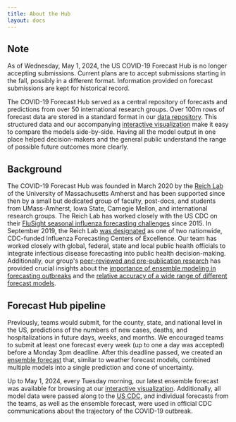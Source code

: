 ```yaml
---
title: About the Hub
layout: docs
---
```


## Note  
As of Wednesday, May 1, 2024, the US COVID-19 Forecast Hub is no longer accepting submissions. Current plans are to accept submissions starting in the fall, possibly in a different format. Information provided on forecast submissions are kept for historical record.

The COVID-19 Forecast Hub served as a central repository of forecasts and predictions from over 50 international research groups. Over 100m rows of forecast data are stored in a standard format in our <a href="https://zoltardata.com/project/44" target="_blank">data repository</a>. This structured data and our accompanying <a href="https://viz.covid19forecasthub.org/" target="_blank">interactive visualization</a> make it easy to compare the models side-by-side. Having all the model output in one place helped decision-makers and the general public understand the range of possible future outcomes more clearly.  

## Background
The COVID-19 Forecast Hub was founded in March 2020 by the <a href="https://reichlab.io/" target="_blank">Reich Lab</a> of the University of Massachusetts Amherst and has been supported since then by a small but dedicated group of faculty, post-docs, and students from UMass-Amherst, Iowa State, Carnegie Mellon, and international research groups. The Reich Lab has worked closely with the US CDC on their <a href="https://www.cdc.gov/flu/weekly/flusight/index.html" target="_blank">FluSight seasonal influenza forecasting challenges</a> since 2015. In September 2019, the Reich Lab <a href="https://www.umass.edu/newsoffice/article/cdc-designates-umass-amherst-flu" target="_blank">was designated</a> as one of two nationwide, CDC-funded Influenza Forecasting Centers of Excellence.  Our team has worked closely with global, federal, state and local public health officials to integrate infectious disease forecasting into public health decision-making. Additionally, our group's [peer-reviewed and pre-publication research](./research/) has provided crucial insights about the <a href="https://journals.plos.org/ploscompbiol/article?id=10.1371/journal.pcbi.1007486" target="_blank">importance of ensemble modeling in forecasting outbreaks</a> and the <a href="https://www.pnas.org/content/116/8/3146" target="_blank">relative accuracy of a wide range of different forecast models</a>.

## Forecast Hub pipeline
Previously, teams would submit, for the county, state, and national level in the US, predictions of the numbers of new cases, deaths, and hospitalizations in future days, weeks, and months. We encouraged teams to submit at least one forecast every week (up to one a day was accepted) before a Monday 3pm deadline. After this deadline passed, we created an [ensemble forecast](./ensemble/) that, similar to weather forecast models, combined multiple models into a single prediction and cone of uncertainty. 

Up to May 1, 2024, every Tuesday morning, our latest ensemble forecast was available for browsing at our <a href="https://viz.covid19forecasthub.org/" target="_blank">interactive visualization</a>.
Additionally, all model data were passed along to the <a href="https://www.cdc.gov/coronavirus/2019-ncov/science/forecasting/forecasting-math-modeling.html" target="_blank">US CDC</a>, and individual forecasts from the teams, as well as the ensemble forecast, were used in official CDC communications about the trajectory of the COVID-19 outbreak.  
